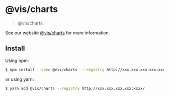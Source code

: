 # @vis/charts

> @vis/charts.

See our website [@vis/charts](https://umijs.org/plugins/charts) for more information.

## Install

Using npm:

```bash
$ npm install --save @vis/charts  --registry http://xxx.xxx.xxx.xxx:xxxx/
```

or using yarn:

```bash
$ yarn add @vis/charts --registry http://xxx.xxx.xxx.xxx:xxxx/
```
